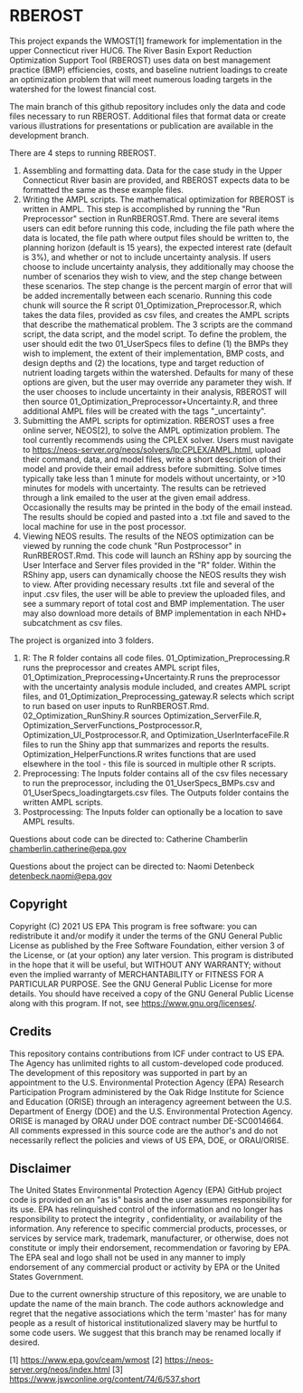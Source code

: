 # RBEROST

This project expands the WMOST[1] framework for implementation in the upper Connecticut river HUC6. The River Basin Export Reduction Optimization Support Tool (RBEROST) uses data on best management practice (BMP) efficiencies, costs, and baseline nutrient loadings to create an optimization problem that will meet numerous loading targets in the watershed for the lowest financial cost.

The main branch of this github repository includes only the data and code files necessary to run RBEROST. Additional files that format data or create various illustrations for presentations or publication are available in the development branch.

There are 4 steps to running RBEROST.
1) Assembling and formatting data. Data for the case study in the Upper Connecticut River basin are provided, and RBEROST expects data to be formatted the same as these example files.
2) Writing the AMPL scripts. The mathematical optimization for RBEROST is written in AMPL. This step is accomplished by running the "Run Preprocessor" section in RunRBEROST.Rmd. There are several items users can edit before running this code, including the file path where the data is located, the file path where output files should be written to, the planning horizon (default is 15 years), the expected interest rate (default is 3%), and whether or not to include uncertainty analysis. If users choose to include uncertainty analysis, they additionally may choose the number of scenarios they wish to view, and the step change between these scenarios. The step change is the percent margin of error that will be added incrementally between each scenario. Running this code chunk will source the R script 01_Optimization_Preprocessor.R, which takes the data files, provided as csv files, and creates the AMPL scripts that describe the mathematical problem. The 3 scripts are the command script, the data script, and the model script. To define the problem, the user should edit the two 01_UserSpecs files to define (1) the BMPs they wish to implement, the extent of their implementation, BMP costs, and design depths and (2) the locations, type and target reduction of nutrient loading targets within the watershed. Defaults for many of these options are given, but the user may override any parameter they wish. If the user chooses to include uncertainty in their analysis, RBEROST will then source 01_Optimization_Preprocessor+Uncertainty.R, and three additional AMPL files will be created with the tags "_uncertainty". 
3) Submitting the AMPL scripts for optimization. RBEROST uses a free online server, NEOS[2], to solve the AMPL optimization problem. The tool currently recommends using the CPLEX solver. Users must navigate to https://neos-server.org/neos/solvers/lp:CPLEX/AMPL.html, upload their command, data, and model files, write a short description of their model and provide their email address before submitting. Solve times typically take less than 1 minute for models without uncertainty, or >10 minutes for models with uncertainty. The results can be retrieved through a link emailed to the user at the given email address. Occasionally the results may be printed in the body of the email instead. The results should be copied and pasted into a .txt file and saved to the local machine for use in the post processor.
4) Viewing NEOS results. The results of the NEOS optimization can be viewed by running the code chunk "Run Postprocessor" in RunRBEROST.Rmd. This code will launch an RShiny app by sourcing the User Interface and Server files provided in the "R" folder. Within the RShiny app, users can dynamically choose the NEOS results they wish to view. After providing necessary results .txt file and several of the input .csv files, the user will be able to preview the uploaded files, and see a summary report of total cost and BMP implementation. The user may also download more details of BMP implementation in each NHD+ subcatchment as csv files.

The project is organized into 3 folders.
1) R: The R folder contains all code files. 01_Optimization_Preprocessing.R runs the preprocessor and creates AMPL script files, 01_Optimization_Preprocessing+Uncertainty.R runs the preprocessor with the uncertainty analysis module included, and creates AMPL script files, and 01_Optimization_Preprocessing_gateway.R selects which script to run based on user inputs to RunRBEROST.Rmd. 02_Optimization_RunShiny.R sources Optimization_ServerFile.R, Optimization_ServerFunctions_Postprocessor.R, Optimization_UI_Postprocessor.R, and Optimization_UserInterfaceFile.R files to run the Shiny app that summarizes and reports the results. Optimization_HelperFunctions.R writes functions that are used elsewhere in the tool - this file is sourced in multiple other R scripts. 
2) Preprocessing: The Inputs folder contains all of the csv files necessary to run the preprocessor, including the 01_UserSpecs_BMPs.csv and 01_UserSpecs_loadingtargets.csv files. The Outputs folder contains the written AMPL scripts.
3) Postprocessing: The Inputs folder can optionally be a location to save AMPL results.

Questions about code can be directed to:
Catherine Chamberlin
chamberlin.catherine@epa.gov

Questions about the project can be directed to:
Naomi Detenbeck
detenbeck.naomi@epa.gov

## Copyright
Copyright (C) 2021  US EPA
This program is free software: you can redistribute it and/or modify
it under the terms of the GNU General Public License as published by
the Free Software Foundation, either version 3 of the License, or
(at your option) any later version.
This program is distributed in the hope that it will be useful,
but WITHOUT ANY WARRANTY; without even the implied warranty of
MERCHANTABILITY or FITNESS FOR A PARTICULAR PURPOSE.  See the
GNU General Public License for more details.
You should have received a copy of the GNU General Public License
along with this program.  If not, see <https://www.gnu.org/licenses/>.
  
## Credits
This repository contains contributions from ICF under contract to US EPA. The Agency has unlimited rights to all custom-developed code produced. The development of this repository was supported in part by an appointment to the U.S. Environmental Protection Agency (EPA) Research Participation Program administered by the Oak Ridge Institute for Science and Education (ORISE) through an interagency agreement between the U.S. Department of Energy (DOE) and the U.S. Environmental Protection Agency. ORISE is managed by ORAU under DOE contract number DE-SC0014664. All comments expressed in this source code are the author's and do not necessarily reflect the policies and views of US EPA, DOE, or ORAU/ORISE.

## Disclaimer
The United States Environmental Protection Agency (EPA) GitHub project code is provided on an "as is" basis and the user assumes responsibility for its use.  EPA has relinquished control of the information and no longer has responsibility to protect the integrity , confidentiality, or availability of the information.  Any reference to specific commercial products, processes, or services by service mark, trademark, manufacturer, or otherwise, does not constitute or imply their endorsement, recommendation or favoring by EPA.  The EPA seal and logo shall not be used in any manner to imply endorsement of any commercial product or activity by EPA or the United States Government.

Due to the current ownership structure of this repository, we are unable to update the name of the main branch. The code authors acknowledge and regret that the negative associations which the term 'master' has for many people as a result of historical institutionalized slavery may be hurtful to some code users. We suggest that this branch may be renamed locally if desired.


[1] https://www.epa.gov/ceam/wmost
[2] https://neos-server.org/neos/index.html
[3] https://www.jswconline.org/content/74/6/537.short


